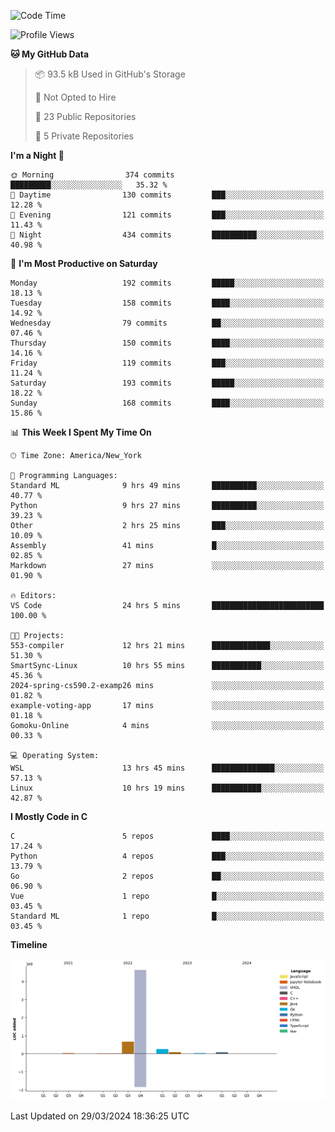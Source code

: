 <!--START_SECTION:waka-->
![Code Time](http://img.shields.io/badge/Code%20Time-151%20hrs%2018%20mins-blue)

![Profile Views](http://img.shields.io/badge/Profile%20Views-1-blue)

**🐱 My GitHub Data** 

> 📦 93.5 kB Used in GitHub's Storage 
 > 
> 🚫 Not Opted to Hire
 > 
> 📜 23 Public Repositories 
 > 
> 🔑 5 Private Repositories 
 > 
**I'm a Night 🦉** 

```text
🌞 Morning                374 commits         █████████░░░░░░░░░░░░░░░░   35.32 % 
🌆 Daytime                130 commits         ███░░░░░░░░░░░░░░░░░░░░░░   12.28 % 
🌃 Evening                121 commits         ███░░░░░░░░░░░░░░░░░░░░░░   11.43 % 
🌙 Night                  434 commits         ██████████░░░░░░░░░░░░░░░   40.98 % 
```
📅 **I'm Most Productive on Saturday** 

```text
Monday                   192 commits         █████░░░░░░░░░░░░░░░░░░░░   18.13 % 
Tuesday                  158 commits         ████░░░░░░░░░░░░░░░░░░░░░   14.92 % 
Wednesday                79 commits          ██░░░░░░░░░░░░░░░░░░░░░░░   07.46 % 
Thursday                 150 commits         ████░░░░░░░░░░░░░░░░░░░░░   14.16 % 
Friday                   119 commits         ███░░░░░░░░░░░░░░░░░░░░░░   11.24 % 
Saturday                 193 commits         █████░░░░░░░░░░░░░░░░░░░░   18.22 % 
Sunday                   168 commits         ████░░░░░░░░░░░░░░░░░░░░░   15.86 % 
```


📊 **This Week I Spent My Time On** 

```text
🕑︎ Time Zone: America/New_York

💬 Programming Languages: 
Standard ML              9 hrs 49 mins       ██████████░░░░░░░░░░░░░░░   40.77 % 
Python                   9 hrs 27 mins       ██████████░░░░░░░░░░░░░░░   39.23 % 
Other                    2 hrs 25 mins       ███░░░░░░░░░░░░░░░░░░░░░░   10.09 % 
Assembly                 41 mins             █░░░░░░░░░░░░░░░░░░░░░░░░   02.85 % 
Markdown                 27 mins             ░░░░░░░░░░░░░░░░░░░░░░░░░   01.90 % 

🔥 Editors: 
VS Code                  24 hrs 5 mins       █████████████████████████   100.00 % 

🐱‍💻 Projects: 
553-compiler             12 hrs 21 mins      █████████████░░░░░░░░░░░░   51.30 % 
SmartSync-Linux          10 hrs 55 mins      ███████████░░░░░░░░░░░░░░   45.36 % 
2024-spring-cs590.2-examp26 mins             ░░░░░░░░░░░░░░░░░░░░░░░░░   01.82 % 
example-voting-app       17 mins             ░░░░░░░░░░░░░░░░░░░░░░░░░   01.18 % 
Gomoku-Online            4 mins              ░░░░░░░░░░░░░░░░░░░░░░░░░   00.33 % 

💻 Operating System: 
WSL                      13 hrs 45 mins      ██████████████░░░░░░░░░░░   57.13 % 
Linux                    10 hrs 19 mins      ███████████░░░░░░░░░░░░░░   42.87 % 
```

**I Mostly Code in C** 

```text
C                        5 repos             ████░░░░░░░░░░░░░░░░░░░░░   17.24 % 
Python                   4 repos             ███░░░░░░░░░░░░░░░░░░░░░░   13.79 % 
Go                       2 repos             ██░░░░░░░░░░░░░░░░░░░░░░░   06.90 % 
Vue                      1 repo              █░░░░░░░░░░░░░░░░░░░░░░░░   03.45 % 
Standard ML              1 repo              █░░░░░░░░░░░░░░░░░░░░░░░░   03.45 % 
```



**Timeline**

![Lines of Code chart](https://raw.githubusercontent.com/fqzz2000/fqzz2000/main/assets/bar_graph.png)


 Last Updated on 29/03/2024 18:36:25 UTC
<!--END_SECTION:waka-->
